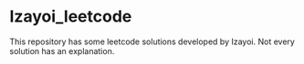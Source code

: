 # Izayoi_leetcode
This repository has some leetcode solutions developed by Izayoi. Not every solution has an explanation.

